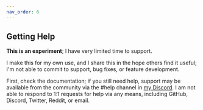 ```yaml
---
nav_order: 6
---
```


## Getting Help

**This is an experiment**; I have very limited time to support.

I make this for my own use, and I share this in the hope others find it useful; I'm not able to commit to support, bug fixes, or feature development.

First, check the documentation; if you still need help, support may be available from the community via the #help channel in [my Discord]. I am not able to respond to 1:1 requests for help via any means, including GitHub, Discord, Twitter, Reddit, or email.

[my Discord]: https://go.fredemmott.com/discord